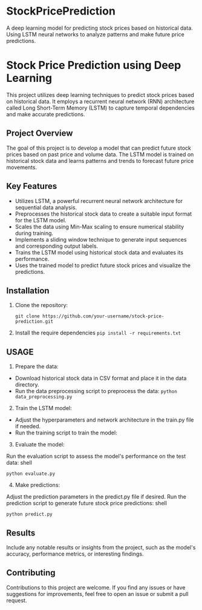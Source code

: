 # StockPricePrediction
A deep learning model for predicting stock prices based on historical data. Using LSTM neural networks to analyze patterns and make future price predictions.

# Stock Price Prediction using Deep Learning

This project utilizes deep learning techniques to predict stock prices based on historical data. It employs a recurrent neural network (RNN) architecture called Long Short-Term Memory (LSTM) to capture temporal dependencies and make accurate predictions.

## Project Overview

The goal of this project is to develop a model that can predict future stock prices based on past price and volume data. The LSTM model is trained on historical stock data and learns patterns and trends to forecast future price movements.

## Key Features

- Utilizes LSTM, a powerful recurrent neural network architecture for sequential data analysis.
- Preprocesses the historical stock data to create a suitable input format for the LSTM model.
- Scales the data using Min-Max scaling to ensure numerical stability during training.
- Implements a sliding window technique to generate input sequences and corresponding output labels.
- Trains the LSTM model using historical stock data and evaluates its performance.
- Uses the trained model to predict future stock prices and visualize the predictions.

## Installation

1. Clone the repository:
   ```shell
   git clone https://github.com/your-username/stock-price-prediction.git
2. Install the require dependencies
  ```pip install -r requirements.txt```
  
 ## USAGE
1. Prepare the data:

- Download historical stock data in CSV format and place it in the data directory.
- Run the data preprocessing script to preprocess the data:
```python data_preprocessing.py```

2. Train the LSTM model:

- Adjust the hyperparameters and network architecture in the train.py file if needed.
- Run the training script to train the model:

3. Evaluate the model:

Run the evaluation script to assess the model's performance on the test data:
shell

```python evaluate.py```

4. Make predictions:

Adjust the prediction parameters in the predict.py file if desired.
Run the prediction script to generate future stock price predictions:
shell

```python predict.py```

## Results
Include any notable results or insights from the project, such as the model's accuracy, performance metrics, or interesting findings.

## Contributing
Contributions to this project are welcome. If you find any issues or have suggestions for improvements, feel free to open an issue or submit a pull request.
